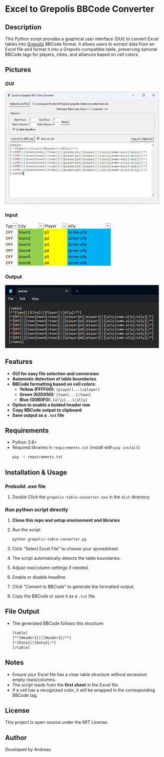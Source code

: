 # Excel to Grepolis BBCode Converter

## Description
This Python script provides a graphical user interface (GUI) to convert Excel tables into [Grepolis](https://en.grepolis.com/) BBCode format. It allows users to extract data from an Excel file and format it into a Grepolis-compatible table, preserving optional BBCode tags for players, cities, and alliances based on cell colors.

## Pictures
### GUI
![GUI_example.png](doc%2FGUI_example.png)
### Input
![excel_input_example.png](doc%2Fexcel_input_example.png)
### Output
![txt_output_example.png](doc%2Ftxt_output_example.png)
## Features
- **GUI for easy file selection and conversion**
- **Automatic detection of table boundaries**
- **BBCode formatting based on cell colors:**
  - **Yellow (FFFF00):** `[player]...[/player]`
  - **Green (92D050):** `[town]...[/town]`
  - **Blue (00B0F0):** `[ally]...[/ally]`
- **Option to enable a bolded header row**
- **Copy BBCode output to clipboard**
- **Save output as a `.txt` file**

## Requirements
- Python 3.8+
- Required libraries in `requirements.txt` (install with `pip install`):
  ```sh
  pip -r requirements.txt
  ```

## Installation & Usage
### Prebuild .exe file
1. Double Click the `grepolis-table-converter.exe` in the `dist` directory
### Run python script directly
1. **Clone this repo and setup environment and libraries**
   
2. Run the script
   ```sh
   python grepolis-table-converter.py
   ```
3. Click "Select Excel File" to choose your spreadsheet.
4. The script automatically detects the table boundaries.
5. Adjust row/column settings if needed.
6. Enable or disable headline
7. Click "Convert to BBCode" to generate the formatted output.
8. Copy the BBCode or save it as a `.txt` file.

## File Output
- The generated BBCode follows this structure:
  ```
  [table]
  [**]Header1[||]Header2[/**]
  [*]Data1[|]Data2[/*]
  [/table]
  ```

## Notes
- Ensure your Excel file has a clear table structure without excessive empty rows/columns.
- The script reads from the **first sheet** in the Excel file.
- If a cell has a recognized color, it will be wrapped in the corresponding BBCode tag.

## License
This project is open-source under the MIT License.

## Author
Developed by Andreas
